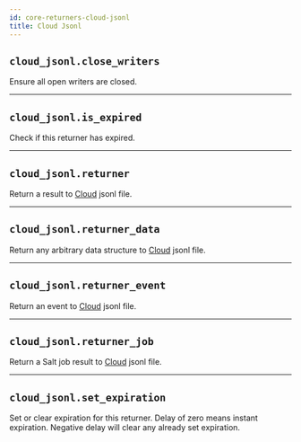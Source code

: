 ```yaml
---
id: core-returners-cloud-jsonl
title: Cloud Jsonl
---
```


## `cloud_jsonl.close_writers`

Ensure all open writers are closed.


----
## `cloud_jsonl.is_expired`

Check if this returner has expired.


----
## `cloud_jsonl.returner`

Return a result to [Cloud](https://www.autopi.io/software-platform/cloud-management) jsonl file.


----
## `cloud_jsonl.returner_data`

Return any arbitrary data structure to [Cloud](https://www.autopi.io/software-platform/cloud-management) jsonl file.


----
## `cloud_jsonl.returner_event`

Return an event to [Cloud](https://www.autopi.io/software-platform/cloud-management) jsonl file.


----
## `cloud_jsonl.returner_job`

Return a Salt job result to [Cloud](https://www.autopi.io/software-platform/cloud-management) jsonl file.


----
## `cloud_jsonl.set_expiration`

Set or clear expiration for this returner.
Delay of zero means instant expiration.
Negative delay will clear any already set expiration.
